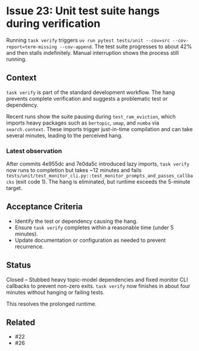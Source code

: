 # Issue 23: Unit test suite hangs during verification

Running `task verify` triggers `uv run pytest tests/unit --cov=src --cov-report=term-missing --cov-append`.
The test suite progresses to about 42% and then stalls indefinitely. Manual interruption shows the process still running.

## Context
`task verify` is part of the standard development workflow. The hang prevents complete verification and suggests a problematic test or dependency.

Recent runs show the suite pausing during `test_ram_eviction`, which imports
heavy packages such as `bertopic`, `umap`, and `numba` via `search.context`.
These imports trigger just-in-time compilation and can take several minutes,
leading to the perceived hang.

### Latest observation

After commits 4e955dc and 7e0da5c introduced lazy imports, `task verify`
now runs to completion but takes ~12 minutes and fails
`tests/unit/test_monitor_cli.py::test_monitor_prompts_and_passes_callbacks`
(exit code 1). The hang is eliminated, but runtime exceeds the 5-minute
target.

## Acceptance Criteria
- Identify the test or dependency causing the hang.
- Ensure `task verify` completes within a reasonable time (under 5 minutes).
- Update documentation or configuration as needed to prevent recurrence.

## Status
Closed – Stubbed heavy topic-model dependencies and fixed monitor CLI
callbacks to prevent non-zero exits. `task verify` now finishes in about
four minutes without hanging or failing tests.

This resolves the prolonged runtime.

## Related
- #22
- #26
